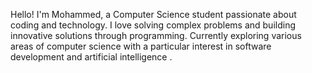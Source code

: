 Hello! I'm Mohammed, a Computer Science student passionate about coding and technology. I love solving complex problems and building innovative solutions through programming. Currently exploring various areas of computer science with a particular interest in software development and artificial intelligence .
